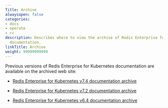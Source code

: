 ```yaml
---
Title: Archive
alwaysopen: false
categories:
- docs
- operate
- rc
description: Describes where to view the archive of Redis Enterprise for  Kubernetes
  documentation.
linkTitle: Archive
weight: 99999999999
---
```


Previous versions of Redis Enterprise for Kubernetes documentation are available on the archived web site:

- [Redis Enterprise for Kubernetes v7.4 documentation archive](https://docs.redis.com/7.4/kubernetes/) 

- [Redis Enterprise for Kubernetes v7.2 documentation archive](https://docs.redis.com/7.2/kubernetes/)  

- [Redis Enterprise for Kubernetes v6.4 documentation archive](https://docs.redis.com/6.4/kubernetes/)
